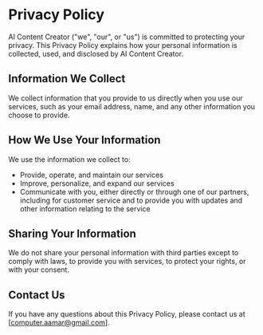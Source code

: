 # Privacy Policy

AI Content Creator ("we", "our", or "us") is committed to protecting your privacy. This Privacy Policy explains how your personal information is collected, used, and disclosed by AI Content Creator.

## Information We Collect

We collect information that you provide to us directly when you use our services, such as your email address, name, and any other information you choose to provide.

## How We Use Your Information

We use the information we collect to:
- Provide, operate, and maintain our services
- Improve, personalize, and expand our services
- Communicate with you, either directly or through one of our partners, including for customer service and to provide you with updates and other information relating to the service

## Sharing Your Information

We do not share your personal information with third parties except to comply with laws, to provide you with services, to protect your rights, or with your consent.

## Contact Us

If you have any questions about this Privacy Policy, please contact us at [computer.aamar@gmail.com].
